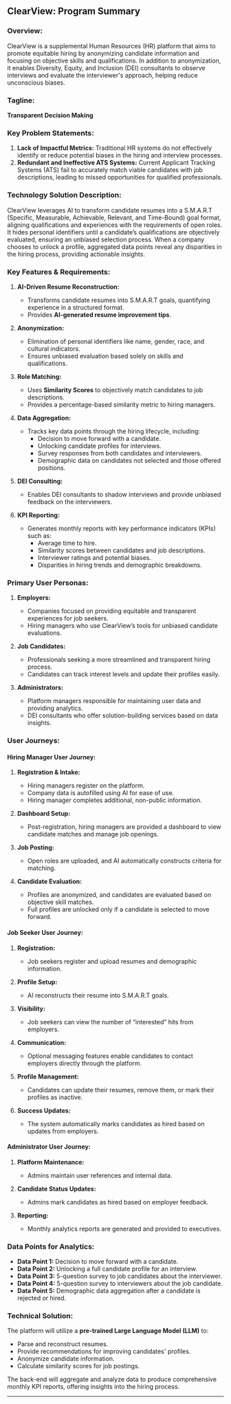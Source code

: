 

## **ClearView: Program Summary**

### **Overview:**
ClearView is a supplemental Human Resources (HR) platform that aims to promote equitable hiring by anonymizing candidate information and focusing on objective skills and qualifications. In addition to anonymization, it enables Diversity, Equity, and Inclusion (DEI) consultants to observe interviews and evaluate the interviewer's approach, helping reduce unconscious biases.

### **Tagline:**
**Transparent Decision Making**

### **Key Problem Statements:**
1. **Lack of Impactful Metrics:** Traditional HR systems do not effectively identify or reduce potential biases in the hiring and interview processes.
2. **Redundant and Ineffective ATS Systems:** Current Applicant Tracking Systems (ATS) fail to accurately match viable candidates with job descriptions, leading to missed opportunities for qualified professionals.

### **Technology Solution Description:**
ClearView leverages AI to transform candidate resumes into a S.M.A.R.T (Specific, Measurable, Achievable, Relevant, and Time-Bound) goal format, aligning qualifications and experiences with the requirements of open roles. It hides personal identifiers until a candidate’s qualifications are objectively evaluated, ensuring an unbiased selection process. When a company chooses to unlock a profile, aggregated data points reveal any disparities in the hiring process, providing actionable insights.

### **Key Features & Requirements:**

1. **AI-Driven Resume Reconstruction:**
   - Transforms candidate resumes into S.M.A.R.T goals, quantifying experience in a structured format.
   - Provides **AI-generated resume improvement tips**.

2. **Anonymization:**
   - Elimination of personal identifiers like name, gender, race, and cultural indicators.
   - Ensures unbiased evaluation based solely on skills and qualifications.

3. **Role Matching:**
   - Uses **Similarity Scores** to objectively match candidates to job descriptions.
   - Provides a percentage-based similarity metric to hiring managers.

4. **Data Aggregation:**
   - Tracks key data points through the hiring lifecycle, including:
     - Decision to move forward with a candidate.
     - Unlocking candidate profiles for interviews.
     - Survey responses from both candidates and interviewers.
     - Demographic data on candidates not selected and those offered positions.

5. **DEI Consulting:**
   - Enables DEI consultants to shadow interviews and provide unbiased feedback on the interviewers.

6. **KPI Reporting:**
   - Generates monthly reports with key performance indicators (KPIs) such as:
     - Average time to hire.
     - Similarity scores between candidates and job descriptions.
     - Interviewer ratings and potential biases.
     - Disparities in hiring trends and demographic breakdowns.

### **Primary User Personas:**

1. **Employers:**
   - Companies focused on providing equitable and transparent experiences for job seekers.
   - Hiring managers who use ClearView’s tools for unbiased candidate evaluations.

2. **Job Candidates:**
   - Professionals seeking a more streamlined and transparent hiring process.
   - Candidates can track interest levels and update their profiles easily.

3. **Administrators:**
   - Platform managers responsible for maintaining user data and providing analytics.
   - DEI consultants who offer solution-building services based on data insights.

### **User Journeys:**

#### **Hiring Manager User Journey:**
1. **Registration & Intake:**
   - Hiring managers register on the platform.
   - Company data is autofilled using AI for ease of use.
   - Hiring manager completes additional, non-public information.
   
2. **Dashboard Setup:**
   - Post-registration, hiring managers are provided a dashboard to view candidate matches and manage job openings.
   
3. **Job Posting:**
   - Open roles are uploaded, and AI automatically constructs criteria for matching.
   
4. **Candidate Evaluation:**
   - Profiles are anonymized, and candidates are evaluated based on objective skill matches.
   - Full profiles are unlocked only if a candidate is selected to move forward.

#### **Job Seeker User Journey:**
1. **Registration:**
   - Job seekers register and upload resumes and demographic information.
   
2. **Profile Setup:**
   - AI reconstructs their resume into S.M.A.R.T goals.
   
3. **Visibility:**
   - Job seekers can view the number of “interested” hits from employers.
   
4. **Communication:**
   - Optional messaging features enable candidates to contact employers directly through the platform.

5. **Profile Management:**
   - Candidates can update their resumes, remove them, or mark their profiles as inactive.

6. **Success Updates:**
   - The system automatically marks candidates as hired based on updates from employers.

#### **Administrator User Journey:**
1. **Platform Maintenance:**
   - Admins maintain user references and internal data.
   
2. **Candidate Status Updates:**
   - Admins mark candidates as hired based on employer feedback.
   
3. **Reporting:**
   - Monthly analytics reports are generated and provided to executives.

### **Data Points for Analytics:**
- **Data Point 1:** Decision to move forward with a candidate.
- **Data Point 2:** Unlocking a full candidate profile for an interview.
- **Data Point 3:** 5-question survey to job candidates about the interviewer.
- **Data Point 4:** 5-question survey to interviewers about the job candidate.
- **Data Point 5:** Demographic data aggregation after a candidate is rejected or hired.

### **Technical Solution:**
The platform will utilize a **pre-trained Large Language Model (LLM)** to:
- Parse and reconstruct resumes.
- Provide recommendations for improving candidates' profiles.
- Anonymize candidate information.
- Calculate similarity scores for job postings.

The back-end will aggregate and analyze data to produce comprehensive monthly KPI reports, offering insights into the hiring process.

---

